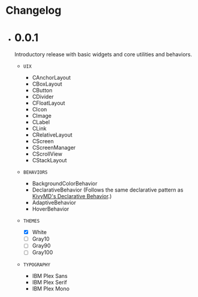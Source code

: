 # Changelog

- # 0.0.1
  Introductory release with basic widgets and core utilities and behaviors.

  - `UIX`
    - CAnchorLayout
    - CBoxLayout
    - CButton
    - CDivider
    - CFloatLayout
    - CIcon
    - CImage
    - CLabel
    - CLink
    - CRelativeLayout
    - CScreen
    - CScreenManager
    - CScrollView
    - CStackLayout

  - `BEHAVIORS`
    - BackgroundColorBehavior
    - DeclarativeBehavior (Follows the same declarative pattern as [KivyMD's Declarative Behavior](https://github.com/kivymd/KivyMD/blob/master/kivymd/uix/behaviors/declarative_behavior.py).)
    - AdaptiveBehavior
    - HoverBehavior

  - `THEMES`
    - [x] White
    - [ ] Gray10
    - [ ] Gray90
    - [ ] Gray100

  - `TYPOGRAPHY`
    - IBM Plex Sans
    - IBM Plex Serif
    - IBM Plex Mono
